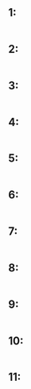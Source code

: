 #

## 1: 
```sql
```

## 2: 
```sql
```

## 3: 
```sql
```

## 4: 
```sql
```

## 5: 
```sql
```

## 6: 
```sql
```

## 7: 
```sql
```

## 8: 
```sql
```

## 9: 
```sql
```

## 10: 
```sql
```

## 11: 
```sql
```